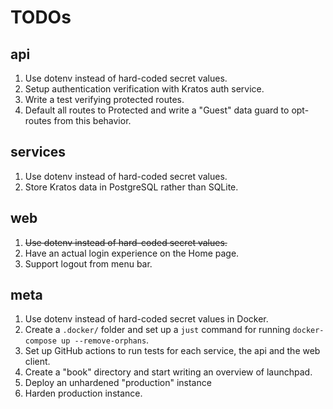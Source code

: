 # TODOs

## api
1. Use dotenv instead of hard-coded secret values.
1. Setup authentication verification with Kratos auth service.
1. Write a test verifying protected routes.
1. Default all routes to Protected and write a "Guest" data guard to opt-routes from this behavior.

## services
1. Use dotenv instead of hard-coded secret values.
1. Store Kratos data in PostgreSQL rather than SQLite.

## web
1. ~~Use dotenv instead of hard-coded secret values.~~
1. Have an actual login experience on the Home page.
1. Support logout from menu bar.

## meta
1. Use dotenv instead of hard-coded secret values in Docker.
1. Create a `.docker/` folder and set up a `just` command for running `docker-compose up --remove-orphans`.
1. Set up GitHub actions to run tests for each service, the api and the web client.
1. Create a "book" directory and start writing an overview of launchpad.
1. Deploy an unhardened "production" instance
1. Harden production instance.

